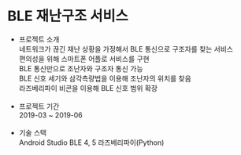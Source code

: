 # BLE 재난구조 서비스
- 프로젝트 소개<br>
네트워크가 끊긴 재난 상황을 가정해서 BLE 통신으로 구조자를 찾는 서비스<br>
편의성을 위해 스마트폰 어플로 서비스를 구현<br>
BLE 통신만으로 조난자와 구조자 통신 가능<br>
BLE 신호 세기와 삼각측량법을 이용해 조난자의 위치를 찾음<br>
라즈베리파이 비콘을 이용해 BLE 신호 범위 확장<br><br>
- 프로젝트 기간<br>
2019-03 ~ 2019-06<br><br>
- 기술 스택<br>
Android Studio
BLE 4, 5
라즈베리파이(Python)
